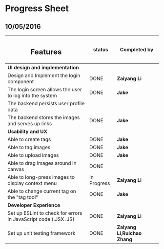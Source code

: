 Progress Sheet
============
10/05/2016
-------------

|<h2>Features</h2>|status|Completed by|
|----|-----|-----|
|**UI design and implementation**|
|Design and Implement the login component| DONE |**Zaiyang Li** |
|The login screen allows the user to log into the system|DONE|**Jake**|
|The backend persists user profile data|||
|The backend stores the images and serves up links|DONE|**Jake**|
|**Usability and UX**|
|Able to create tags|DONE|**Jake**|
|Able to tag images|DONE|**Jake**|
|Able to upload images|DONE|**Jake**|
|Able to drag images around in canvas|DONE||
|Able to long-press images to display context menu|In Progress|**Zaiyang Li**|
|Able to change current tag on the "tag tool" |DONE|**Jake**|
|**Developer Experience**|
|Set up ESLint to check for errors in JavaScript code (.JSX .JS)|DONE|**Zaiyang Li**|
|Set up unit testing framework |DONE|**Zaiyang Li**,**Ruichao Zhang**|
